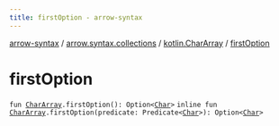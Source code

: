 ```yaml
---
title: firstOption - arrow-syntax
---
```


[arrow-syntax](../../index.html) / [arrow.syntax.collections](../index.html) / [kotlin.CharArray](index.html) / [firstOption](./first-option.html)

# firstOption

`fun `[`CharArray`](https://kotlinlang.org/api/latest/jvm/stdlib/kotlin/-char-array/index.html)`.firstOption(): Option<`[`Char`](https://kotlinlang.org/api/latest/jvm/stdlib/kotlin/-char/index.html)`>`
`inline fun `[`CharArray`](https://kotlinlang.org/api/latest/jvm/stdlib/kotlin/-char-array/index.html)`.firstOption(predicate: Predicate<`[`Char`](https://kotlinlang.org/api/latest/jvm/stdlib/kotlin/-char/index.html)`>): Option<`[`Char`](https://kotlinlang.org/api/latest/jvm/stdlib/kotlin/-char/index.html)`>`